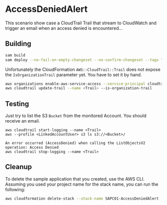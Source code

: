 # AccessDeniedAlert

This scenario show case a CloudTrail Trail that stream to CloudWatch and trigger an email when an access denied is encountered...

## Building

```bash
sam build 
sam deploy --no-fail-on-empty-changeset --no-confirm-changeset --tags "PLATFORM=SAPC01" 
``` 

Unfortunately the CloudFormation `AWS::CloudTrail::Trail` does not expose the `IsOrganizationTrail` parameter yet. You have to set it by hand.

```bash
aws organizations enable-aws-service-access --service-principal cloudtrail.amazonaws.com
aws cloudtrail update-trail --name <Trail> --is-organization-trail
``` 

## Testing

Just try to list the S3 `Bucket` from the monitored Account. You should receive an email.

```
aws cloudtrail start-logging --name <Trail>
aws --profile <LinkedAccountUser> s3 ls s3://<Bucket>/

An error occurred (AccessDenied) when calling the ListObjectsV2 operation: Access Denied
aws cloudtrail stop-logging --name <Trail>
```

## Cleanup

To delete the sample application that you created, use the AWS CLI. Assuming you used your project name for the stack name, you can run the following:

```bash
aws cloudformation delete-stack --stack-name SAPC01-AccessDeniedAlert
```
